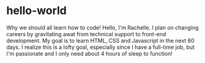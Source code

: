 # hello-world
Why we should all learn how to code!
Hello, I'm Rachelle. I plan on changing careers by gravitating awat from technical support to front-end development.  My goal is to learn HTML, CSS and Javascript in the next 60 days.  I realize this is a lofty goal, especially since I have a full-time job, but I'm passionate and I only need about 4 hours of sleep to function!
